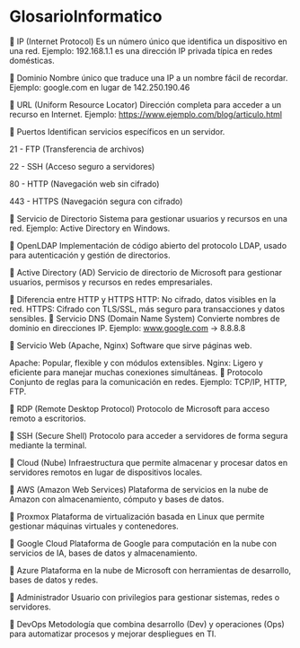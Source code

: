 # GlosarioInformatico

🔹 IP (Internet Protocol)
Es un número único que identifica un dispositivo en una red.
Ejemplo: 192.168.1.1 es una dirección IP privada típica en redes domésticas.

🔹 Dominio
Nombre único que traduce una IP a un nombre fácil de recordar.
Ejemplo: google.com en lugar de 142.250.190.46

🔹 URL (Uniform Resource Locator)
Dirección completa para acceder a un recurso en Internet.
Ejemplo: https://www.ejemplo.com/blog/articulo.html

🔹 Puertos
Identifican servicios específicos en un servidor.

21 - FTP (Transferencia de archivos)

22 - SSH (Acceso seguro a servidores)

80 - HTTP (Navegación web sin cifrado)

443 - HTTPS (Navegación segura con cifrado)

🔹 Servicio de Directorio
Sistema para gestionar usuarios y recursos en una red.
Ejemplo: Active Directory en Windows.

🔹 OpenLDAP
Implementación de código abierto del protocolo LDAP, usado para autenticación y gestión de directorios.

🔹 Active Directory (AD)
Servicio de directorio de Microsoft para gestionar usuarios, permisos y recursos en redes empresariales.

🔹 Diferencia entre HTTP y HTTPS
HTTP: No cifrado, datos visibles en la red.
HTTPS: Cifrado con TLS/SSL, más seguro para transacciones y datos sensibles.
🔹 Servicio DNS (Domain Name System)
Convierte nombres de dominio en direcciones IP.
Ejemplo: www.google.com → 8.8.8.8

🔹 Servicio Web (Apache, Nginx)
Software que sirve páginas web.

Apache: Popular, flexible y con módulos extensibles.
Nginx: Ligero y eficiente para manejar muchas conexiones simultáneas.
🔹 Protocolo
Conjunto de reglas para la comunicación en redes.
Ejemplo: TCP/IP, HTTP, FTP.

🔹 RDP (Remote Desktop Protocol)
Protocolo de Microsoft para acceso remoto a escritorios.

🔹 SSH (Secure Shell)
Protocolo para acceder a servidores de forma segura mediante la terminal.

🔹 Cloud (Nube)
Infraestructura que permite almacenar y procesar datos en servidores remotos en lugar de dispositivos locales.

🔹 AWS (Amazon Web Services)
Plataforma de servicios en la nube de Amazon con almacenamiento, cómputo y bases de datos.

🔹 Proxmox
Plataforma de virtualización basada en Linux que permite gestionar máquinas virtuales y contenedores.

🔹 Google Cloud
Plataforma de Google para computación en la nube con servicios de IA, bases de datos y almacenamiento.

🔹 Azure
Plataforma en la nube de Microsoft con herramientas de desarrollo, bases de datos y redes.

🔹 Administrador
Usuario con privilegios para gestionar sistemas, redes o servidores.

🔹 DevOps
Metodología que combina desarrollo (Dev) y operaciones (Ops) para automatizar procesos y mejorar despliegues en TI.

